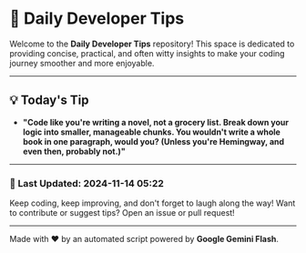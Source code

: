
# 🌟 Daily Developer Tips

Welcome to the **Daily Developer Tips** repository! This space is dedicated to providing concise, practical, and often witty insights to make your coding journey smoother and more enjoyable.

---

## 💡 Today's Tip

- **"Code like you're writing a novel, not a grocery list. Break down your logic into smaller, manageable chunks. You wouldn't write a whole book in one paragraph, would you? (Unless you're Hemingway, and even then, probably not.)"**

---

### 📅 Last Updated: 2024-11-14 05:22

Keep coding, keep improving, and don't forget to laugh along the way! Want to contribute or suggest tips? Open an issue or pull request!

---

Made with ❤️ by an automated script powered by **Google Gemini Flash**.
